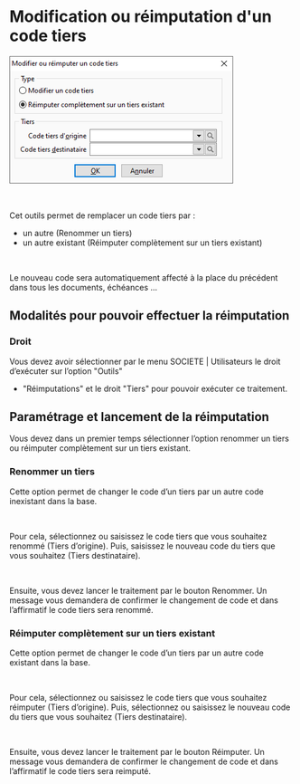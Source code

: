 # Modification ou réimputation d'un code tiers



![](Reimputation.png)


 


Cet outils permet de remplacer un code tiers par : 


* un autre (Renommer 
 un tiers)
* un autre existant 
 (Réimputer complètement sur un tiers existant)


 


Le nouveau code sera automatiquement affecté à la place du précédent 
 dans tous les documents, échéances …


## Modalités pour pouvoir effectuer la réimputation


### Droit


Vous devez avoir sélectionner par le menu SOCIETE | Utilisateurs le droit 
 d’exécuter sur l’option "Outils"
+ "Réimputations"
et le droit "Tiers"
pour pouvoir exécuter ce traitement.


## Paramétrage et lancement de la réimputation


Vous devez dans un premier temps sélectionner l’option renommer un tiers 
 ou réimputer complètement sur un tiers existant.


### Renommer un tiers


Cette option permet de changer le code d’un tiers par un autre code 
 inexistant dans la base.


 


Pour cela, sélectionnez ou saisissez le code tiers que vous souhaitez 
 renommé (Tiers d’origine). Puis, saisissez le nouveau code du tiers que 
 vous souhaitez (Tiers destinataire).


 


Ensuite, vous devez lancer le traitement par le bouton Renommer. Un 
 message vous demandera de confirmer le changement de code et dans l’affirmatif 
 le code tiers sera renommé.


### Réimputer complètement sur un tiers existant


Cette option permet de changer le code d’un tiers par un autre code 
 existant dans la base.


 


Pour cela, sélectionnez ou saisissez le code tiers que vous souhaitez 
 réimputer (Tiers d’origine). Puis, sélectionnez ou saisissez le nouveau 
 code du tiers que vous souhaitez (Tiers destinataire).


 


Ensuite, vous devez lancer le traitement par le bouton Réimputer. Un 
 message vous demandera de confirmer le changement de code et dans l’affirmatif 
 le code tiers sera reimputé.


